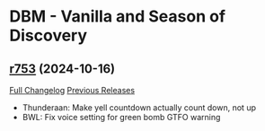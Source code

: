 # DBM - Vanilla and Season of Discovery

## [r753](https://github.com/DeadlyBossMods/DBM-Vanilla/tree/r753) (2024-10-16)
[Full Changelog](https://github.com/DeadlyBossMods/DBM-Vanilla/compare/r752...r753) [Previous Releases](https://github.com/DeadlyBossMods/DBM-Vanilla/releases)

- Thunderaan: Make yell countdown actually count down, not up  
- BWL: Fix voice setting for green bomb GTFO warning  
